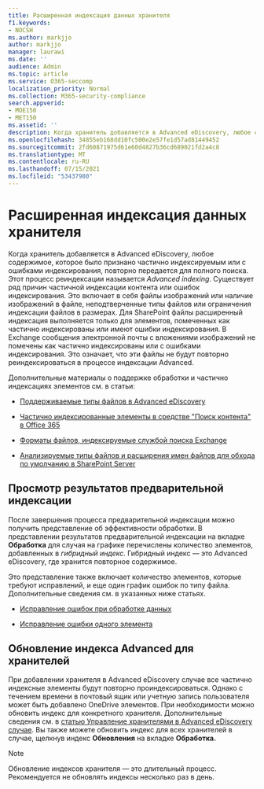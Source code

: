 ```yaml
---
title: Расширенная индексация данных хранителя
f1.keywords:
- NOCSH
ms.author: markjjo
author: markjjo
manager: laurawi
ms.date: ''
audience: Admin
ms.topic: article
ms.service: O365-seccomp
localization_priority: Normal
ms.collection: M365-security-compliance
search.appverid:
- MOE150
- MET150
ms.assetid: ''
description: Когда хранитель добавляется в Advanced eDiscovery, любое содержимое, которое было сочтено частично индексируемым, будет повторно реализовано, чтобы сделать его полностью поисковым.
ms.openlocfilehash: 34855eb168dd10fc500e2e57fe1d57ad81449452
ms.sourcegitcommit: 2fd60871975d61e60d4827b36cd689021fd2a4c8
ms.translationtype: MT
ms.contentlocale: ru-RU
ms.lasthandoff: 07/15/2021
ms.locfileid: "53437980"
---
```

# <a name="advanced-indexing-of-custodian-data"></a>Расширенная индексация данных хранителя

Когда хранитель добавляется в Advanced eDiscovery, любое содержимое, которое было признано частично индексируемым или с ошибками индексирования, повторно передается для полного поиска.  Этот процесс реиндексации называется *Advanced indexing*. Существует ряд причин частичной индексации контента или ошибок индексирования. Это включает в себя файлы изображений или наличие изображений в файле, неподтверченные типы файлов или ограничения индексации файлов в размерах. Для SharePoint файлы расширенный индексация выполняется только для элементов, помеченных как частично индексированы или имеют ошибки индексирования. В Exchange сообщения электронной почты с вложениями изображений не помечены как частично индексированы или с ошибками индексирования. Это означает, что эти файлы не будут повторно реиндексироваться в процессе индексации Advanced.

Дополнительные материалы о поддержке обработки и частично индексациях элементов см. в статьи:

- [Поддерживаемые типы файлов в Advanced eDiscovery](supported-filetypes-ediscovery20.md)

- [Частично индексированные элементы в средстве "Поиск контента" в Office 365](partially-indexed-items-in-content-search.md)

- [Форматы файлов, индексируемые службой поиска Exchange](/exchange/file-formats-indexed-by-exchange-search-exchange-2013-help)

- [Анализируемые типы файлов и расширения имен файлов для обхода по умолчанию в SharePoint Server](/SharePoint/technical-reference/default-crawled-file-name-extensions-and-parsed-file-types)

## <a name="viewing-advanced-indexing-results"></a>Просмотр результатов предварительной индексации

После завершения процесса предварительной индексации можно получить представление об эффективности обработки.  В представлении результатов предварительной индексации на вкладке **Обработка** для случая на графике перечислены количество элементов, добавленных в *гибридный индекс.*  Гибридный индекс — это Advanced eDiscovery, где хранится повторное содержимое.

Это представление также включает количество элементов, которые требуют исправлений, и еще один график ошибок по типу файла. Дополнительные сведения см. в указанных ниже статьях.

- [Исправление ошибок при обработке данных](error-remediation-when-processing-data-in-advanced-ediscovery.md)

- [Исправление ошибки одного элемента](single-item-error-remediation.md)

## <a name="updating-the-advanced-index-for-custodians"></a>Обновление индекса Advanced для хранителей

При добавлении хранителя в Advanced eDiscovery случае все частично индексные элементы будут повторно проиндексироваться. Однако с течением времени в почтовый ящик или учетную запись пользователя может быть добавлено OneDrive элементов.  При необходимости можно обновить индекс для конкретного хранителя. Дополнительные сведения см. в [статью Управление хранителями в Advanced eDiscovery случае](manage-new-custodians.md#re-index-custodian-data). Вы также можете обновить индекс для всех хранителей в случае, щелкнув индекс **Обновления** на вкладке **Обработка.**

> [!NOTE]
> Обновление индексов хранителя — это длительный процесс. Рекомендуется не обновлять индексы несколько раз в день.
